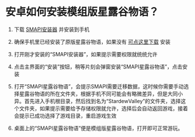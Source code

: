 # 安卓如何安装模组版星露谷物语？

1. 下载 [SMAPI安装器](https://github.com/ZaneYork/SMAPI-Android-Installer/releases) 并安装到手机
  
2. 确保手机里已经安装了原版星露谷物语，如果没有 [可点这里下载](https://drive.sysy.su/d/%E6%B8%B8%E6%88%8F/Android/%E6%98%9F%E9%9C%B2%E8%B0%B7%E7%89%A9%E8%AF%AD/%E6%98%9F%E9%9C%B2%E8%B0%B7%E7%89%A9%E8%AF%AD%E5%8E%9F%E7%89%88_1.5.6.39.apk?sign=hw93aPwDpNvMvBtpocd2d13Svr7OjiMUgqwo7aKWhL4=:0) 安装
  
3. 打开刚才安装的“SMAPI安装器”，如果提示需要权限就统统允许
  
4. 点击主界面的“安装”按钮，稍等片刻会弹窗安装“SMAPI星露谷物语”，点击安装
  
5. 打开“SMAPI星露谷物语”，会提示SMAPI需要迁移数据，这时候你需要手动选择星露谷物语的所在文件夹，根据手机不同可能会有略微差异，但是大同小异。首先进入手机根目录，然后找到名为“StardewValley”的文件夹，选择这个文件夹，如果提示需要给予存储权限就允许，选择后会自动返回游戏，接着会提示已成功选择了游戏目录，重启游戏生效
  
6. 桌面上的“SMAPI星露谷物语”便是模组版星露谷物语，打开即可正常游玩。
